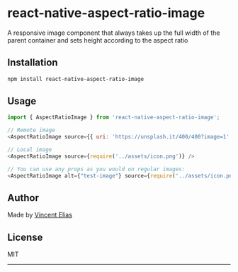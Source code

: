 # react-native-aspect-ratio-image

A responsive image component that always takes up the full width of the parent container and sets height according to the aspect ratio

## Installation

```sh
npm install react-native-aspect-ratio-image
```

## Usage

```js
import { AspectRatioImage } from 'react-native-aspect-ratio-image';

// Remote image
<AspectRatioImage source={{ uri: 'https://unsplash.it/400/400?image=1' }}/>

// Local image
<AspectRatioImage source={require('../assets/icon.png')} />

// You can use any props as you would on regular images:
<AspectRatioImage alt={"test-image"} source={require('../assets/icon.png')} />

```

## Author

Made by [Vincent Elias](https://github.com/Vincentelias)

## License

MIT

---

